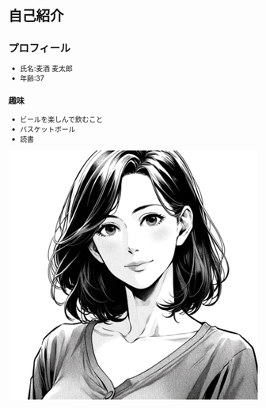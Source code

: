 # 自己紹介
## プロフィール
- 氏名:麦酒 麦太郎
- 年齢:37
### 趣味
- ビールを楽しんで飲むこと
- バスケットボール
- 読書

![私の写真](https://github.com/NoBeerNoLife/prompt03_a/blob/main/8f9859c3-abf8-4770-b13d-9073bfa3c113.png)
